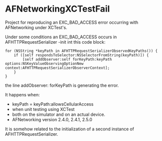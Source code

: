 # AFNetworkingXCTestFail
Project for reproducing an EXC_BAD_ACCESS error occurring with AFNetworking under XCTest's.

Under some conditions an EXC_BAD_ACCESS occurs in AFHTTPRequestSerializer -init int this code block:
```
for (NSString *keyPath in AFHTTPRequestSerializerObservedKeyPaths()) {
    if ([self respondsToSelector:NSSelectorFromString(keyPath)]) {
        [self addObserver:self forKeyPath:keyPath options:NSKeyValueObservingOptionNew context:AFHTTPRequestSerializerObserverContext];
    }
}
```
the line addObserver: forKeyPath is generating the error.

It happens when:
- keyPath = keyPath:allowsCellularAccess
- when unit testing using XCTest 
- both on the simulator and on an actual device.
- AFNetworking version 2.4.0, 2.4.1, 2.5.0

It is somehow related to the initialization of a second instance of AFHTTPRequestSerializer.

